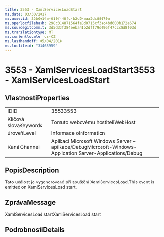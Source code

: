 ```yaml
---
title: 3553 - XamlServicesLoadStart
ms.date: 03/30/2017
ms.assetid: 23b6e14a-019f-48fc-b2d5-aaa3dc88d79a
ms.openlocfilehash: 298c314871564fe8d0715cf3ac4bd600b172a674
ms.sourcegitcommit: 3d5d33f384eeba41b2dff79d096f47ccc8d8f03d
ms.translationtype: MT
ms.contentlocale: cs-CZ
ms.lasthandoff: 05/04/2018
ms.locfileid: "33465959"
---
```

# <a name="3553---xamlservicesloadstart"></a><span data-ttu-id="08e02-102">3553 - XamlServicesLoadStart</span><span class="sxs-lookup"><span data-stu-id="08e02-102">3553 - XamlServicesLoadStart</span></span>
## <a name="properties"></a><span data-ttu-id="08e02-103">Vlastnosti</span><span class="sxs-lookup"><span data-stu-id="08e02-103">Properties</span></span>  
  
|||  
|-|-|  
|<span data-ttu-id="08e02-104">ID</span><span class="sxs-lookup"><span data-stu-id="08e02-104">ID</span></span>|<span data-ttu-id="08e02-105">3553</span><span class="sxs-lookup"><span data-stu-id="08e02-105">3553</span></span>|  
|<span data-ttu-id="08e02-106">Klíčová slova</span><span class="sxs-lookup"><span data-stu-id="08e02-106">Keywords</span></span>|<span data-ttu-id="08e02-107">Tomuto webovému hostiteli</span><span class="sxs-lookup"><span data-stu-id="08e02-107">WebHost</span></span>|  
|<span data-ttu-id="08e02-108">úroveň</span><span class="sxs-lookup"><span data-stu-id="08e02-108">Level</span></span>|<span data-ttu-id="08e02-109">Informace o</span><span class="sxs-lookup"><span data-stu-id="08e02-109">Information</span></span>|  
|<span data-ttu-id="08e02-110">Kanál</span><span class="sxs-lookup"><span data-stu-id="08e02-110">Channel</span></span>|<span data-ttu-id="08e02-111">Aplikaci Microsoft Windows Server – aplikace/Debug</span><span class="sxs-lookup"><span data-stu-id="08e02-111">Microsoft-Windows-Application Server-Applications/Debug</span></span>|  
  
## <a name="description"></a><span data-ttu-id="08e02-112">Popis</span><span class="sxs-lookup"><span data-stu-id="08e02-112">Description</span></span>  
 <span data-ttu-id="08e02-113">Tato událost je vygenerované při spuštění XamlServicesLoad.</span><span class="sxs-lookup"><span data-stu-id="08e02-113">This event is emitted on XamlServicesLoad start.</span></span>  
  
## <a name="message"></a><span data-ttu-id="08e02-114">Zpráva</span><span class="sxs-lookup"><span data-stu-id="08e02-114">Message</span></span>  
 <span data-ttu-id="08e02-115">XamlServicesLoad start</span><span class="sxs-lookup"><span data-stu-id="08e02-115">XamlServicesLoad start</span></span>  
  
## <a name="details"></a><span data-ttu-id="08e02-116">Podrobnosti</span><span class="sxs-lookup"><span data-stu-id="08e02-116">Details</span></span>
